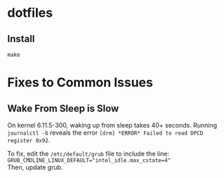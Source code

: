 # dotfiles

## Install
```make```

# Fixes to Common Issues
## Wake From Sleep is Slow
On kernel 6.11.5-300, waking up from sleep takes 40+ seconds. Running `journalctl -b` reveals the error `[drm] *ERROR* Failed to read DPCD register 0x92`.  

To fix, edit the `/etc/default/grub` file to include the line:  
```GRUB_CMDLINE_LINUX_DEFAULT="intel_idle.max_cstate=4"```  
Then, update grub.
